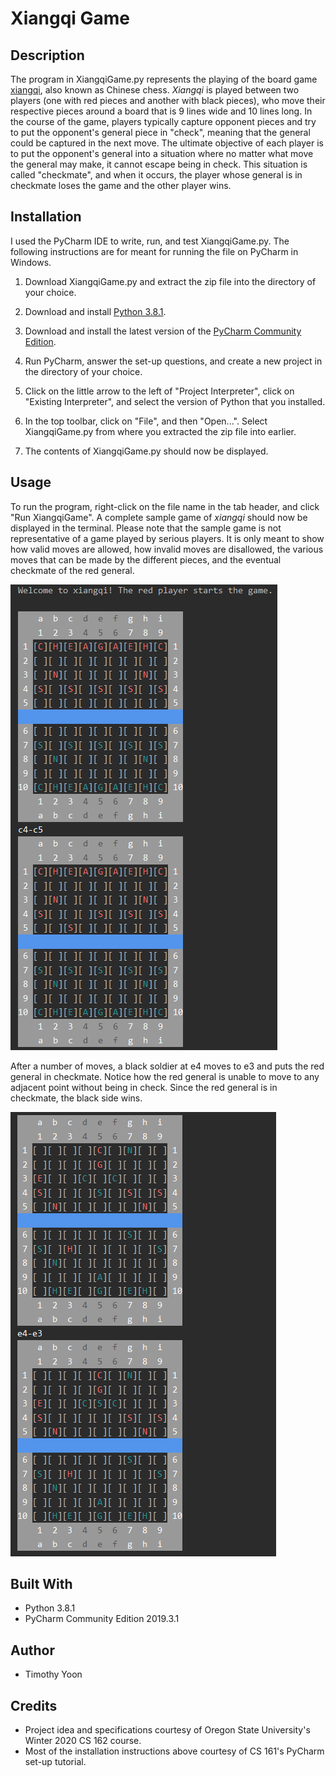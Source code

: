 # Xiangqi Game

## Description
The program in XiangqiGame.py represents the playing of the board game [xiangqi](https://en.wikipedia.org/wiki/Xiangqi), also known as Chinese chess. *Xiangqi* is played between two players (one with red pieces and another with black pieces), who move their respective pieces around a board that is 9 lines wide and 10 lines long. In the course of the game, players typically capture opponent pieces and try to put the opponent's general piece in "check", meaning that the general could be captured in the next move. The ultimate objective of each player is to put the opponent's general into a situation where no matter what move the general may make, it cannot escape being in check. This situation is called "checkmate", and when it occurs, the player whose general is in checkmate loses the game and the other player wins.

## Installation
I used the PyCharm IDE to write, run, and test XiangqiGame.py. The following instructions are for meant for running the file on PyCharm in Windows.

1. Download XiangqiGame.py and extract the zip file into the directory of your choice.

2. Download and install [Python 3.8.1](https://www.python.org/downloads/release/python-381/).

3. Download and install the latest version of the [PyCharm Community Edition](https://www.jetbrains.com/pycharm/download/#section=windows).

4. Run PyCharm, answer the set-up questions, and create a new project in the directory of your choice.

5. Click on the little arrow to the left of "Project Interpreter", click on "Existing Interpreter", and select the version of Python that you installed.

6. In the top toolbar, click on "File", and then "Open...". Select XiangqiGame.py from where you extracted the zip file into earlier.

7. The contents of XiangqiGame.py should now be displayed.

## Usage
To run the program, right-click on the file name in the tab header, and click "Run XiangqiGame". A complete sample game of *xiangqi* should now be displayed in the terminal. Please note that the sample game is not representative of a game played by serious players. It is only meant to show how valid moves are allowed, how invalid moves are disallowed, the various moves that can be made by the different pieces, and the eventual checkmate of the red general.

![board-setup-and-first-move](images/board-setup-and-first-move.png "The initial board set-up and the first move by red.")

After a number of moves, a black soldier at e4 moves to e3 and puts the red general in checkmate. Notice how the red general is unable to move to any adjacent point without being in check. Since the red general is in checkmate, the black side wins.

![end-game-state](images/end-game-state.png "The red general is checkmated, and the black side wins.")

## Built With
* Python 3.8.1
* PyCharm Community Edition 2019.3.1

## Author
* Timothy Yoon

## Credits
* Project idea and specifications courtesy of Oregon State University's Winter 2020 CS 162 course.
* Most of the installation instructions above courtesy of CS 161's PyCharm set-up tutorial.
